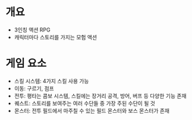 # 개요
- 3인칭 액션 RPG
- 캐릭터마다 스토리를 가지는 모험 액션

# 게임 요소
- 스킬 시스템: 4가지 스킬 사용 가능
- 이동: 구르기, 점프
- 전투: 평타는 콤보 시스템, 스킬에는 장거리 공격, 방어, 버프 등 다양한 기능 존재
- 퀘스트: 스토리를 보여주는 여러 수단들 중 가장 주된 수단이 될 것
- 몬스터: 전투 필드에서 마주칠 수 있는 필드 몬스터와 보스 몬스터가 존재

